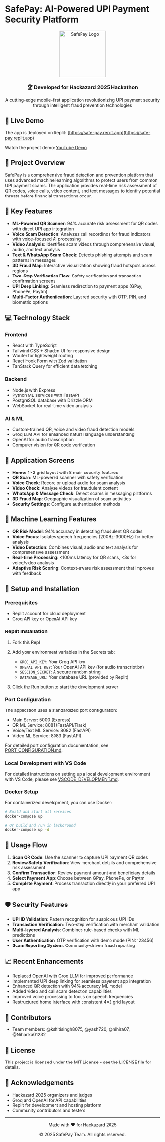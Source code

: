 # SafePay: AI-Powered UPI Payment Security Platform

<div align="center">
  <img src="generated-icon.png" alt="SafePay Logo" width="150"/>
  <h3>🏆 Developed for Hackazard 2025 Hackathon</h3>
  <p>A cutting-edge mobile-first application revolutionizing UPI payment security through intelligent fraud prevention technologies</p>
</div>

## 🔴 Live Demo

The app is deployed on Replit: [https://safe-pay.replit.app](https://safe-pay.replit.app)

Watch the project demo: [YouTube Demo](https://youtu.be/mGgMQMZ7EKw?si=Ndcq3y2YmVzHbiLs)

## 🚀 Project Overview

SafePay is a comprehensive fraud detection and prevention platform that uses advanced machine learning algorithms to protect users from common UPI payment scams. The application provides real-time risk assessment of QR codes, voice calls, video content, and text messages to identify potential threats before financial transactions occur.

## 🔐 Key Features

- **ML-Powered QR Scanner**: 94% accurate risk assessment for QR codes with direct UPI app integration
- **Voice Scam Detection**: Analyzes call recordings for fraud indicators with voice-focused AI processing
- **Video Analysis**: Identifies scam videos through comprehensive visual, audio, and text analysis
- **Text & WhatsApp Scam Check**: Detects phishing attempts and scam patterns in messages
- **3D Fraud Map**: Interactive visualization showing fraud hotspots across regions
- **Two-Step Verification Flow**: Safety verification and transaction confirmation screens
- **UPI Deep Linking**: Seamless redirection to payment apps (GPay, PhonePe, Paytm)
- **Multi-Factor Authentication**: Layered security with OTP, PIN, and biometric options

## 💻 Technology Stack

### Frontend
- React with TypeScript
- Tailwind CSS + Shadcn UI for responsive design
- Wouter for lightweight routing
- React Hook Form with Zod validation
- TanStack Query for efficient data fetching

### Backend
- Node.js with Express
- Python ML services with FastAPI
- PostgreSQL database with Drizzle ORM
- WebSocket for real-time video analysis

### AI & ML
- Custom-trained QR, voice and video fraud detection models
- Groq LLM API for enhanced natural language understanding
- OpenAI for audio transcription
- Computer vision for QR code verification

## 📱 Application Screens

- **Home**: 4×2 grid layout with 8 main security features
- **QR Scan**: ML-powered scanner with safety verification
- **Voice Check**: Record or upload audio for scam analysis
- **Video Check**: Analyze videos for fraudulent content
- **WhatsApp & Message Check**: Detect scams in messaging platforms
- **3D Fraud Map**: Geographic visualization of scam activities
- **Security Settings**: Configure authentication methods

## 🧠 Machine Learning Features

- **QR Risk Model**: 94% accuracy in detecting fraudulent QR codes
- **Voice Focus**: Isolates speech frequencies (200Hz-3000Hz) for better analysis
- **Video Detection**: Combines visual, audio and text analysis for comprehensive assessment
- **Real-time Processing**: <100ms latency for QR scans, <3s for voice/video analysis
- **Adaptive Risk Scoring**: Context-aware risk assessment that improves with feedback

## 🔧 Setup and Installation

### Prerequisites
- Replit account for cloud deployment
- Groq API key or OpenAI API key

### Replit Installation

1. Fork this Repl
2. Add your environment variables in the Secrets tab:
   - `GROQ_API_KEY`: Your Groq API key
   - `OPENAI_API_KEY`: Your OpenAI API key (for audio transcription)
   - `SESSION_SECRET`: A secure random string
   - `DATABASE_URL`: Your database URL (provided by Replit)

3. Click the Run button to start the development server

### Port Configuration

The application uses a standardized port configuration:
- Main Server: 5000 (Express)
- QR ML Service: 8081 (FastAPI/Flask)
- Voice/Text ML Service: 8082 (FastAPI)
- Video ML Service: 8083 (FastAPI)

For detailed port configuration documentation, see [PORT_CONFIGURATION.md](PORT_CONFIGURATION.md).

### Local Development with VS Code

For detailed instructions on setting up a local development environment with VS Code, please see [VSCODE_DEVELOPMENT.md](VSCODE_DEVELOPMENT.md).

### Docker Setup

For containerized development, you can use Docker:

```bash
# Build and start all services
docker-compose up

# Or build and run in background
docker-compose up -d
```

## 📱 Usage Flow

1. **Scan QR Code**: Use the scanner to capture UPI payment QR codes
2. **Review Safety Verification**: View merchant details and comprehensive risk assessment
3. **Confirm Transaction**: Review payment amount and beneficiary details
4. **Select Payment App**: Choose between GPay, PhonePe, or Paytm
5. **Complete Payment**: Process transaction directly in your preferred UPI app

## 🛡️ Security Features

- **UPI ID Validation**: Pattern recognition for suspicious UPI IDs
- **Transaction Verification**: Two-step verification with merchant validation
- **Multi-layered Analysis**: Combines rule-based checks with ML predictions
- **User Authentication**: OTP verification with demo mode (PIN: 123456)
- **Scam Reporting System**: Community-driven fraud reporting

## 📈 Recent Enhancements

- Replaced OpenAI with Groq LLM for improved performance
- Implemented UPI deep linking for seamless payment app integration
- Enhanced QR detection with 94% accuracy ML model
- Added video and call scam detection capabilities
- Improved voice processing to focus on speech frequencies
- Restructured home interface with consistent 4×2 grid layout

## 👥 Contributors

- Team members: @kshitisingh8075, @yash720, @nihira07, @Niharika01232

## 📄 License

This project is licensed under the MIT License - see the LICENSE file for details.

## 🙏 Acknowledgements

- Hackazard 2025 organizers and judges
- Groq and OpenAI for API capabilities
- Replit for development and hosting platform
- Community contributors and testers

---

<div align="center">
  <p>Made with ❤️ for Hackazard 2025</p>
  <p>© 2025 SafePay Team. All rights reserved.</p>
</div>